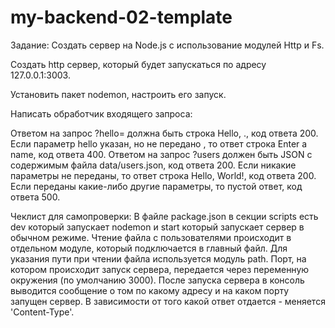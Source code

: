 # my-backend-02-template

Задание:
Создать сервер на Node.js с использование модулей Http и Fs.

Создать http сервер, который будет запускаться по адресу 127.0.0.1:3003.

Установить пакет nodemon, настроить его запуск.

Написать обработчик входящего запроса:

Ответом на запрос ?hello=<name> должна быть строка Hello, <name>., код ответа 200.
Если параметр hello указан, но не передано <name>, то ответ строка Enter a name, код ответа 400.
Ответом на запрос ?users должен быть JSON с содержимым файла data/users.json, код ответа 200.
Если никакие параметры не переданы, то ответ строка Hello, World!, код ответа 200.
Если переданы какие-либо другие параметры, то пустой ответ, код ответа 500.

Чеклист для самопроверки:
В файле package.json в секции scripts есть dev который запускает nodemon и start который запускает сервер в обычном режиме.
Чтение файла с пользователями происходит в отдельном модуле, который подключается в главный файл.
Для указания пути при чтении файла используется модуль path.
Порт, на котором происходит запуск сервера, передается через переменную окружения (по умолчанию 3000).
После запуска сервера в консоль выводится сообщение о том по какому адресу и на каком порту запущен сервер.
В зависимости от того какой ответ отдается - меняется 'Content-Type'.
